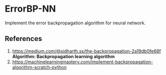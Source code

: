# ErrorBP-NN
Implement the error backpropagation algorithm for neural network.

## References
1. https://medium.com/@sidharth.ss/the-backpropagation-2a19db0fe68f
**Algorithm: Backpropagation learning algorithm**
2. https://machinelearningmastery.com/implement-backpropagation-algorithm-scratch-python

